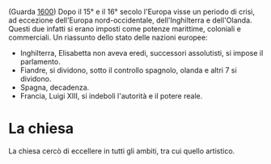 (Guarda [1600](../../Storia/1600/1600.md))
Dopo il 15° e il 16° secolo l'Europa visse un periodo di crisi, ad eccezione dell'Europa nord-occidentale, dell'Inghilterra e dell'Olanda. Questi due infatti si erano imposti come potenze marittime, coloniali e commerciali.
Un riassunto dello stato delle nazioni europee:
- Inghilterra, Elisabetta non aveva eredi, successori assolutisti, si impose il parlamento.
- Fiandre, si dividono, sotto il controllo spagnolo, olanda e altri 7 si dividono.
- Spagna, decadenza.
- Francia, Luigi XIII, si indebolì l'autorità e il potere reale.
# La chiesa
La chiesa cercò di eccellere in tutti gli ambiti, tra cui quello artistico.
